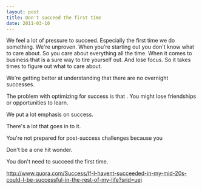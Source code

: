 ```yaml
---
layout: post
title: Don't succeed the first time
date: 2011-03-10
---
```



We feel a lot of pressure to succeed. Especially the first time we do something. We're unproven. When you're starting out you don't know what to care about. So you care about everything all the time. When it comes to business that is a sure way to tire yourself out. And lose focus. So it takes times to figure out what to care about. 

We're getting better at understanding that there are no overnight successes. 

The problem with optimizing for success is that . You might lose friendships or opportunities to learn. 

We put a lot emphasis on success. 

There's a lot that goes in to it. 

You're not prepared for post-success challenges because you 


Don't be a one hit wonder.



You don't need to succeed the first time.

http://www.quora.com/Success/If-I-havent-succeeded-in-my-mid-20s-could-I-be-successful-in-the-rest-of-my-life?srid=uej